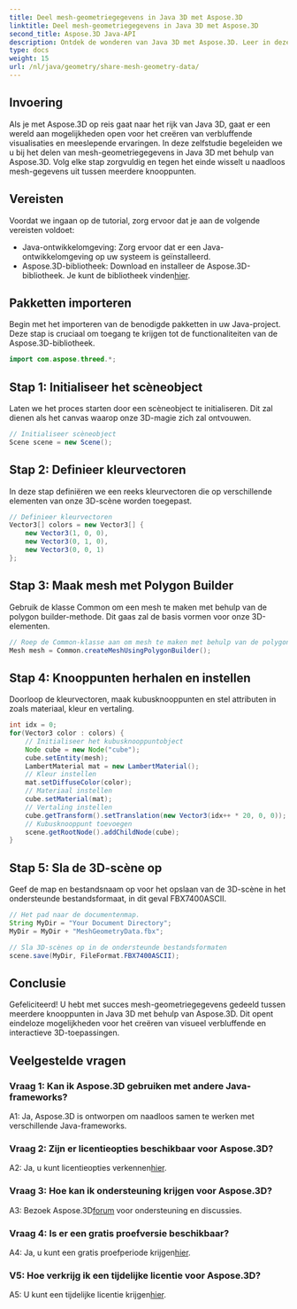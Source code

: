 ```yaml
---
title: Deel mesh-geometriegegevens in Java 3D met Aspose.3D
linktitle: Deel mesh-geometriegegevens in Java 3D met Aspose.3D
second_title: Aspose.3D Java-API
description: Ontdek de wonderen van Java 3D met Aspose.3D. Leer in deze uitgebreide tutorial hoe u moeiteloos mesh-geometriegegevens kunt delen tussen knooppunten.
type: docs
weight: 15
url: /nl/java/geometry/share-mesh-geometry-data/
---
```

## Invoering

Als je met Aspose.3D op reis gaat naar het rijk van Java 3D, gaat er een wereld aan mogelijkheden open voor het creëren van verbluffende visualisaties en meeslepende ervaringen. In deze zelfstudie begeleiden we u bij het delen van mesh-geometriegegevens in Java 3D met behulp van Aspose.3D. Volg elke stap zorgvuldig en tegen het einde wisselt u naadloos mesh-gegevens uit tussen meerdere knooppunten.

## Vereisten

Voordat we ingaan op de tutorial, zorg ervoor dat je aan de volgende vereisten voldoet:

- Java-ontwikkelomgeving: Zorg ervoor dat er een Java-ontwikkelomgeving op uw systeem is geïnstalleerd.
-  Aspose.3D-bibliotheek: Download en installeer de Aspose.3D-bibliotheek. Je kunt de bibliotheek vinden[hier](https://releases.aspose.com/3d/java/).

## Pakketten importeren

Begin met het importeren van de benodigde pakketten in uw Java-project. Deze stap is cruciaal om toegang te krijgen tot de functionaliteiten van de Aspose.3D-bibliotheek.

```java
import com.aspose.threed.*;
```

## Stap 1: Initialiseer het scèneobject

Laten we het proces starten door een scèneobject te initialiseren. Dit zal dienen als het canvas waarop onze 3D-magie zich zal ontvouwen.

```java
// Initialiseer scèneobject
Scene scene = new Scene();
```

## Stap 2: Definieer kleurvectoren

In deze stap definiëren we een reeks kleurvectoren die op verschillende elementen van onze 3D-scène worden toegepast.

```java
// Definieer kleurvectoren
Vector3[] colors = new Vector3[] {
    new Vector3(1, 0, 0),
    new Vector3(0, 1, 0),
    new Vector3(0, 0, 1)
};
```

## Stap 3: Maak mesh met Polygon Builder

Gebruik de klasse Common om een mesh te maken met behulp van de polygon builder-methode. Dit gaas zal de basis vormen voor onze 3D-elementen.

```java
// Roep de Common-klasse aan om mesh te maken met behulp van de polygon builder-methode om de mesh-instantie in te stellen
Mesh mesh = Common.createMeshUsingPolygonBuilder();
```

## Stap 4: Knooppunten herhalen en instellen

Doorloop de kleurvectoren, maak kubusknooppunten en stel attributen in zoals materiaal, kleur en vertaling.

```java
int idx = 0;
for(Vector3 color : colors) {
    // Initialiseer het kubusknooppuntobject
    Node cube = new Node("cube");
    cube.setEntity(mesh);
    LambertMaterial mat = new LambertMaterial();
    // Kleur instellen
    mat.setDiffuseColor(color);
    // Materiaal instellen
    cube.setMaterial(mat);
    // Vertaling instellen
    cube.getTransform().setTranslation(new Vector3(idx++ * 20, 0, 0));
    // Kubusknooppunt toevoegen
    scene.getRootNode().addChildNode(cube);
}
```

## Stap 5: Sla de 3D-scène op

Geef de map en bestandsnaam op voor het opslaan van de 3D-scène in het ondersteunde bestandsformaat, in dit geval FBX7400ASCII.

```java
// Het pad naar de documentenmap.
String MyDir = "Your Document Directory";
MyDir = MyDir + "MeshGeometryData.fbx";

// Sla 3D-scènes op in de ondersteunde bestandsformaten
scene.save(MyDir, FileFormat.FBX7400ASCII);
```

## Conclusie

Gefeliciteerd! U hebt met succes mesh-geometriegegevens gedeeld tussen meerdere knooppunten in Java 3D met behulp van Aspose.3D. Dit opent eindeloze mogelijkheden voor het creëren van visueel verbluffende en interactieve 3D-toepassingen.

## Veelgestelde vragen

### Vraag 1: Kan ik Aspose.3D gebruiken met andere Java-frameworks?

A1: Ja, Aspose.3D is ontworpen om naadloos samen te werken met verschillende Java-frameworks.

### Vraag 2: Zijn er licentieopties beschikbaar voor Aspose.3D?

 A2: Ja, u kunt licentieopties verkennen[hier](https://purchase.aspose.com/buy).

### Vraag 3: Hoe kan ik ondersteuning krijgen voor Aspose.3D?

 A3: Bezoek Aspose.3D[forum](https://forum.aspose.com/c/3d/18) voor ondersteuning en discussies.

### Vraag 4: Is er een gratis proefversie beschikbaar?

 A4: Ja, u kunt een gratis proefperiode krijgen[hier](https://releases.aspose.com/).

### V5: Hoe verkrijg ik een tijdelijke licentie voor Aspose.3D?

 A5: U kunt een tijdelijke licentie krijgen[hier](https://purchase.aspose.com/temporary-license/).